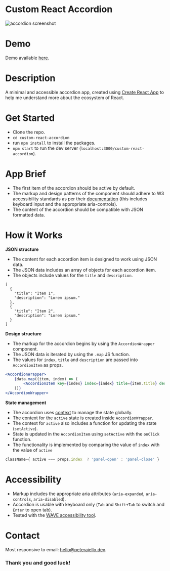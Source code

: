 # Custom React Accordion

![accordion screenshot](https://wordpress.peteraiello.co.uk/wp-content/uploads/2021/02/Custom-React-Accordion.jpg)

# Demo

Demo available [here](https://peteraiello.github.io/custom-react-accordion/).

# Description

A minimal and accessible accordion app, created using [Create React App](https://create-react-app.dev/) to help me understand more about the ecosystem of React. 

# Get Started

- Clone the repo.
- `cd custom-react-accordion`
- run `npm install` to install the packages.
- `npm start` to run the dev server (`localhost:3000/custom-react-accordion`).

# App Brief

- The first item of the accordion should be active by default. 
- The markup and design patterns of the component should adhere to W3 accessibility standards as per their [documentation](https://www.w3.org/TR/wai-aria-practices-1.1/#accordion) (this includes keyboard input and the appropriate aria-controls).
- The content of the accordion should be compatible with JSON formatted data. 

# How it Works

**JSON structure**

- The content for each accordion item is designed to work using JSON data. 
- The JSON data includes an array of objects for each accordion item.
- The objects include values for the `title` and `description`.

```
[
  {
    "title": "Item 1",
    "description": "Lorem ipsum."
  },
  {
    "title": "Item 2",
    "description": "Lorem ipsum."
  }
]
```

**Design structure**

- The markup for the accordion begins by using the `AccordionWrapper` component. 
- The JSON data is iterated by using the `.map` JS function. 
- The values for `index`, `title` and `description` are passed into `AccordionItem` as props.

```jsx
<AccordionWrapper>
    {data.map((item, index) => (
        <AccordionItem key={index} index={index} title={item.title} description={item.description} />
    ))}
</AccordionWrapper>
```

**State management**

- The accordion uses [context](https://reactjs.org/docs/context.html) to manage the state globally.
- The context for the `active` state is created inside `AccordionWrapper`.
- The context for `active` also includes a function for updating the state (`setActive`).
- State is updated in the `AccordionItem` using `setActive` with the `onClick` function.
- The functionality is implemented by comparing the value of `index` with the value of `active` 

```jsx
className={ active === props.index  ? 'panel-open' : 'panel-close' }
```

# Accessibility

- Markup includes the appropriate aria attributes (`aria-expanded`, `aria-controls`, `aria-disabled`).
- Accordion is usable with keyboard only (`Tab` and `Shift+Tab` to switch and `Enter` to open tab). 
- Tested with the [WAVE accessibility tool](https://wave.webaim.org/extension/).

# Contact

Most responsive to email: [hello@peteraiello.dev](mailto:hello@peteraiello.dev).

### Thank you and good luck!
